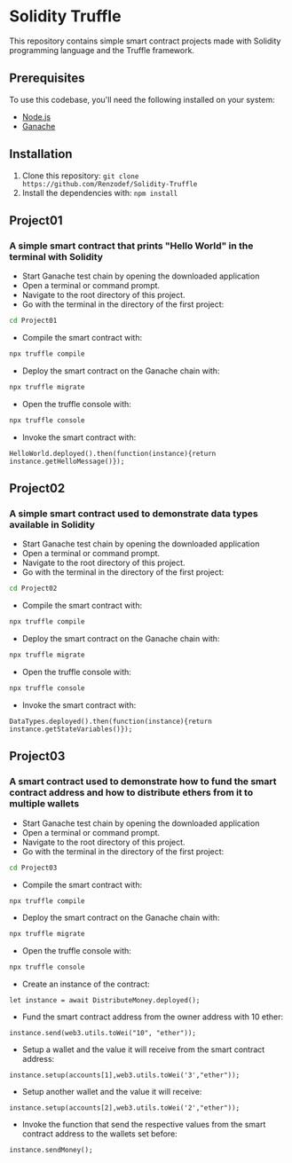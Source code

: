 # Solidity Truffle

This repository contains simple smart contract projects made with Solidity programming language and the Truffle framework.

## Prerequisites

To use this codebase, you'll need the following installed on your system:

- [Node.js](https://nodejs.org/en/)
- [Ganache](https://trufflesuite.com/ganache/)

## Installation

1. Clone this repository: `git clone https://github.com/Renzodef/Solidity-Truffle`
2. Install the dependencies with: `npm install`

## Project01 
### A simple smart contract that prints "Hello World" in the terminal with Solidity

- Start Ganache test chain by opening the downloaded application
- Open a terminal or command prompt.
- Navigate to the root directory of this project.
- Go with the terminal in the directory of the first project:<br>
```bash
cd Project01
```
- Compile the smart contract with:<br>
```bash
npx truffle compile
```
- Deploy the smart contract on the Ganache chain with:<br>
```bash
npx truffle migrate
```  
- Open the truffle console with:<br>
```bash
npx truffle console
```
- Invoke the smart contract with:<br>
```
HelloWorld.deployed().then(function(instance){return instance.getHelloMessage()});
```

## Project02
### A simple smart contract used to demonstrate data types available in Solidity

- Start Ganache test chain by opening the downloaded application
- Open a terminal or command prompt.
- Navigate to the root directory of this project.
- Go with the terminal in the directory of the first project:<br>
```bash
cd Project02
```
- Compile the smart contract with:<br>
```bash
npx truffle compile
```
- Deploy the smart contract on the Ganache chain with:<br>
```bash
npx truffle migrate
```  
- Open the truffle console with:<br>
```bash
npx truffle console
```
- Invoke the smart contract with:<br>
```
DataTypes.deployed().then(function(instance){return instance.getStateVariables()});
```

## Project03
### A smart contract used to demonstrate how to fund the smart contract address and how to distribute ethers from it to multiple wallets

- Start Ganache test chain by opening the downloaded application
- Open a terminal or command prompt.
- Navigate to the root directory of this project.
- Go with the terminal in the directory of the first project:<br>
```bash
cd Project03
```
- Compile the smart contract with:<br>
```bash
npx truffle compile
```
- Deploy the smart contract on the Ganache chain with:<br>
```bash
npx truffle migrate
```  
- Open the truffle console with:<br>
```bash
npx truffle console
```
- Create an instance of the contract:<br>
```
let instance = await DistributeMoney.deployed();
```
- Fund the smart contract address from the owner address with 10 ether:<br>
```
instance.send(web3.utils.toWei("10", "ether"));
```
- Setup a wallet and the value it will receive from the smart contract address:<br>
```
instance.setup(accounts[1],web3.utils.toWei('3',"ether"));
```
- Setup another wallet and the value it will receive:<br>
```
instance.setup(accounts[2],web3.utils.toWei('2',"ether"));
```
- Invoke the function that send the respective values from the smart contract address to the wallets set before:<br>
```
instance.sendMoney();
```
